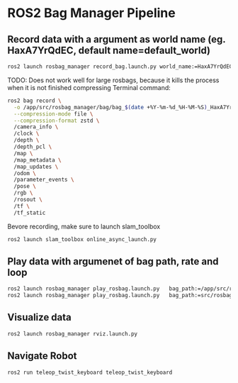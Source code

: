# ROS2 Bag Manager Pipeline
## Record data with a argument as world name (eg. HaxA7YrQdEC, default name=default_world)
```bash
ros2 launch rosbag_manager record_bag.launch.py world_name:=HaxA7YrQdEC
```
TODO: Does not work well for large rosbags, because it kills the process when it is not finished compressing
Terminal command:
```bash
ros2 bag record \
  -o /app/src/rosbag_manager/bag/bag_$(date +%Y-%m-%d_%H-%M-%S)_HaxA7YrQdEC \
  --compression-mode file \
  --compression-format zstd \
  /camera_info \
  /clock \
  /depth \
  /depth_pcl \
  /map \
  /map_metadata \
  /map_updates \
  /odom \
  /parameter_events \
  /pose \
  /rgb \
  /rosout \
  /tf \
  /tf_static
  ```

Bevore recording, make sure to launch slam_toolbox
```bash
ros2 launch slam_toolbox online_async_launch.py
```

## Play data with argumenet of bag path, rate and loop
```bash
ros2 launch rosbag_manager play_rosbag.launch.py   bag_path:=/app/src/rosbag_manager/bag/bag_2025-05-07_10-14-34_HaxA7YrQdEC   rate:=1.0   loop:=true
ros2 launch rosbag_manager play_rosbag.launch.py   bag_path:=src/rosbag_manager/bag/bag_2025-05-20_19-00-55_HaxA7YrQdEC_pointcloud  rate:=3.0   loop:=true

```

## Visualize data
```bash
ros2 launch rosbag_manager rviz.launch.py
```

## Navigate Robot
```bash
ros2 run teleop_twist_keyboard teleop_twist_keyboard
```